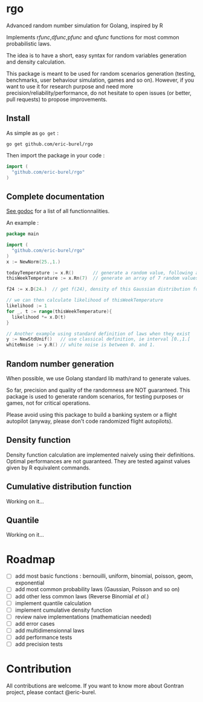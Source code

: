 # rgo
Advanced random number simulation for Golang, inspired by R

Implements r*func*,d*func*,p*func* and q*func* functions for most common probabilistic laws.

The idea is to have a short, easy syntax for random variables generation and density calculation. 

This package is meant to be used for random scenarios generation (testing, benchmarks, user behaviour simulation, games and so on). 
However, if you want to use it for research purpose and need more precision/reliability/performance, do not hesitate to open issues (or better, pull requests) to propose improvements.

## Install
As simple as `go get` :
```
go get github.com/eric-burel/rgo
```
Then import the package in your code :
```go
import (
  "github.com/eric-burel/rgo"
)
```

## Complete documentation

[See godoc](https://godoc.org/github.com/eric-burel/rgo) for a list of all functionnalities.

An example :

```go
package main

import (
  "github.com/eric-burel/rgo"
)
x := NewNorm(25.,1.)

todayTemperature := x.R()       // generate a random value, following a N(25,1) distributon
thisWeekTemperature := x.Rn(7)  // generate an array of 7 random values

f24 := x.D(24.)  // get f(24), density of this Gaussian distribution for x = 24

// we can then calculate likelihood of thisWeekTemperature
likelihood := 1
for _, t := range(thisWeekTemperature){
  likelihood *= x.D(t)
}

// Another example using standard definition of laws when they exist
y := NewStdUnif()   // use classical definition, ie interval [0.,1.[
whiteNoise := y.R() // white noise is between 0. and 1.


```

## Random number generation

When possible, we use Golang standard lib math/rand to generate values.

So far, precision and quality of the randomness are NOT guaranteed. This package is used to generate random scenarios, for testing purposes or games, not for critical operations. 

Please avoid using this package to build a banking system or a flight autopilot (anyway, please don't code randomized flight autopilots).

## Density function
Density function calculation are implemented naively using their definitions. Optimal performances are not guaranteed.
They are tested against values given by R equivalent commands.

## Cumulative distribution function
Working on it...
## Quantile
Working on it...

# Roadmap
- [ ] add most basic functions : bernouilli, uniform, binomial, poisson, geom, exponential
- [ ] add most common probability laws (Gaussian, Poisson and so on)
- [ ] add other less common laws (Reverse Binomial *et al.*)
- [ ] implement quantile calculation
- [ ] implement cumulative density function
- [ ] review naive implementations (mathematician needed)
- [ ] add error cases
- [ ] add multidimensionnal laws
- [ ] add performance tests
- [ ] add precision tests

# Contribution
All contributions are welcome. If you want to know more about Gontran project, please contact @eric-burel.
